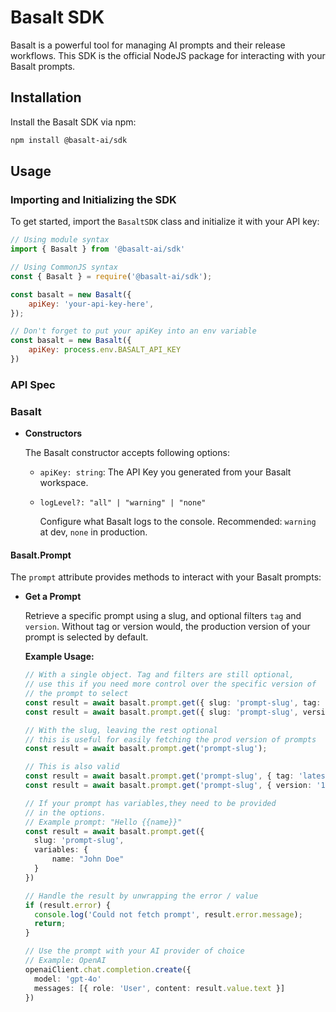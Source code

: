# Basalt SDK

Basalt is a powerful tool for managing AI prompts and their release workflows. This SDK is the official NodeJS package for interacting with your Basalt prompts.

## Installation

Install the Basalt SDK via npm:

```bash
npm install @basalt-ai/sdk
```

## Usage

### Importing and Initializing the SDK

To get started, import the `BasaltSDK` class and initialize it with your API key:

```javascript
// Using module syntax
import { Basalt } from '@basalt-ai/sdk'

// Using CommonJS syntax
const { Basalt } = require('@basalt-ai/sdk');

const basalt = new Basalt({
    apiKey: 'your-api-key-here',
});

// Don't forget to put your apiKey into an env variable
const basalt = new Basalt({
    apiKey: process.env.BASALT_API_KEY
})
```

### API Spec

### Basalt

- **Constructors**

  The Basalt constructor accepts following options:
  
  - `apiKey: string`: The API Key you generated from your Basalt workspace.
  - `logLevel?: "all" | "warning" | "none"` 

    Configure what Basalt logs to the console. Recommended: `warning` at dev, `none` in production. 

#### Basalt.Prompt

The `prompt` attribute provides methods to interact with your Basalt prompts:

- **Get a Prompt**

  Retrieve a specific prompt using a slug, and optional filters `tag` and `version`. Without tag or version would, the production version of your prompt is selected by default.

  **Example Usage:**

  ```typescript
  // With a single object. Tag and filters are still optional,
  // use this if you need more control over the specific version of
  // the prompt to select
  const result = await basalt.prompt.get({ slug: 'prompt-slug', tag: 'custom-tag' });
  const result = await basalt.prompt.get({ slug: 'prompt-slug', version: '1.0.0' });

  // With the slug, leaving the rest optional
  // this is useful for easily fetching the prod version of prompts
  const result = await basalt.prompt.get('prompt-slug');

  // This is also valid
  const result = await basalt.prompt.get('prompt-slug', { tag: 'latest' });
  const result = await basalt.prompt.get('prompt-slug', { version: '1.0.0' });

  // If your prompt has variables,they need to be provided
  // in the options.
  // Example prompt: "Hello {{name}}"
  const result = await basalt.prompt.get({
	slug: 'prompt-slug',
	variables: {
		name: "John Doe"
	}
  })

  // Handle the result by unwrapping the error / value
  if (result.error) {
    console.log('Could not fetch prompt', result.error.message);
    return;
  }

  // Use the prompt with your AI provider of choice
  // Example: OpenAI
  openaiClient.chat.completion.create({
	model: 'gpt-4o'
    messages: [{ role: 'User', content: result.value.text }]
  })
  ```

